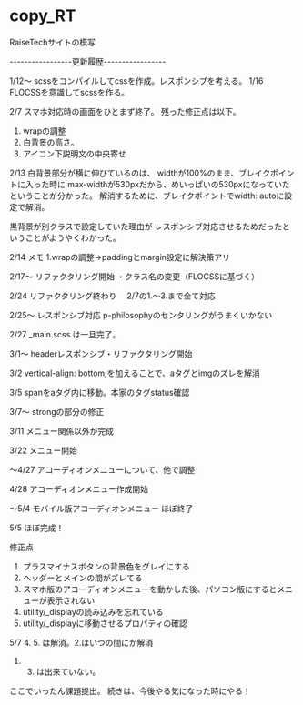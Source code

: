 # copy_RT
RaiseTechサイトの模写



-----------------更新履歴-----------------

1/12～  scssをコンパイルしてcssを作成。レスポンシブを考える。
1/16    FLOCSSを意識してscssを作る。

2/7     スマホ対応時の画面をひとまず終了。
残った修正点は以下。
1. wrapの調整
2. 白背景の高さ。
3. アイコン下説明文の中央寄せ

2/13
白背景部分が横に伸びているのは、
widthが100%のまま、ブレイクポイントに入った時に
max-widthが530pxだから、めいっぱいの530pxになっていたということが分かった。
解消するために、ブレイクポイントでwidth: autoに設定で解消。

黒背景が別クラスで設定していた理由が
レスポンシブ対応させるためだったということがようやくわかった。

2/14    メモ
1.wrapの調整→paddingとmargin設定に解決策アリ

2/17～  リファクタリング開始
・クラス名の変更（FLOCSSに基づく）

2/24 リファクタリング終わり
　2/7の1.～3.まで全て対応

2/25～ レスポンシブ対応
p-philosophyのセンタリングがうまくいかない

2/27 _main.scss は一旦完了。

3/1～ headerレスポンシブ・リファクタリング開始

3/2 vertical-align: bottom;を加えることで、aタグとimgのズレを解消

3/5 spanをaタグ内に移動。本家のタグstatus確認

3/7～ strongの部分の修正

3/11 メニュー関係以外が完成

3/22 メニュー開始

～4/27 アコーディオンメニューについて、他で調整

4/28 アコーディオンメニュー作成開始

～5/4 モバイル版アコーディオンメニュー ほぼ終了

5/5 ほぼ完成！

修正点
1. プラスマイナスボタンの背景色をグレイにする
2. ヘッダーとメインの間がズレてる
3. スマホ版のアコーディオンメニューを動かした後、パソコン版にするとメニューが表示されない
4. utility/_displayの読み込みを忘れている
5. utility/_displayに移動させるプロパティの確認

5/7
4. 5. は解消。2.はいつの間にか解消
1. 3. は出来ていない。

ここでいったん課題提出。
続きは、今後やる気になった時にやる！